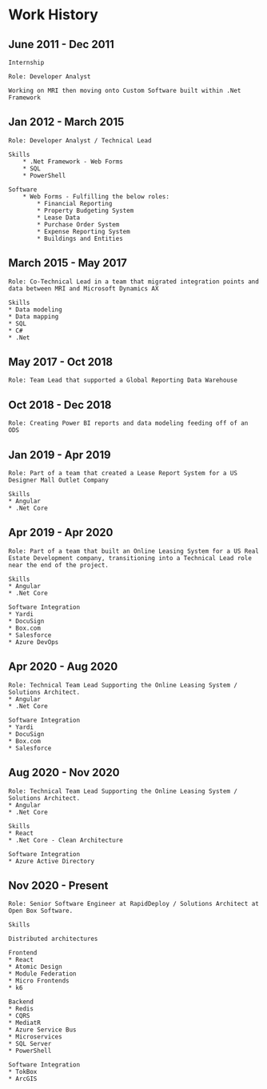 # Work History

## June 2011 - Dec 2011

    Internship

    Role: Developer Analyst

    Working on MRI then moving onto Custom Software built within .Net Framework

## Jan 2012 - March 2015

    Role: Developer Analyst / Technical Lead

    Skills
    	* .Net Framework - Web Forms
    	* SQL
    	* PowerShell

    Software
    	* Web Forms - Fulfilling the below roles:
    		* Financial Reporting
    		* Property Budgeting System
    		* Lease Data
    		* Purchase Order System
    		* Expense Reporting System
    		* Buildings and Entities

## March 2015 - May 2017

    Role: Co-Technical Lead in a team that migrated integration points and data between MRI and Microsoft Dynamics AX

    Skills
    * Data modeling
    * Data mapping
    * SQL
    * C#
    * .Net

## May 2017 - Oct 2018

    Role: Team Lead that supported a Global Reporting Data Warehouse

## Oct 2018 - Dec 2018

    Role: Creating Power BI reports and data modeling feeding off of an ODS

## Jan 2019 - Apr 2019

    Role: Part of a team that created a Lease Report System for a US Designer Mall Outlet Company

    Skills
    * Angular
    * .Net Core

## Apr 2019 - Apr 2020

    Role: Part of a team that built an Online Leasing System for a US Real Estate Development company, transitioning into a Technical Lead role near the end of the project.

    Skills
    * Angular
    * .Net Core

    Software Integration
    * Yardi
    * DocuSign
    * Box.com
    * Salesforce
    * Azure DevOps

## Apr 2020 - Aug 2020

    Role: Technical Team Lead Supporting the Online Leasing System / Solutions Architect.
    * Angular
    * .Net Core

    Software Integration
    * Yardi
    * DocuSign
    * Box.com
    * Salesforce

## Aug 2020 - Nov 2020

    Role: Technical Team Lead Supporting the Online Leasing System / Solutions Architect.
    * Angular
    * .Net Core

    Skills
    * React
    * .Net Core - Clean Architecture
    
    Software Integration
    * Azure Active Directory

## Nov 2020 - Present

    Role: Senior Software Engineer at RapidDeploy / Solutions Architect at Open Box Software.
    
    Skills
    
    Distributed architectures
    
    Frontend
    * React
    * Atomic Design
    * Module Federation
    * Micro Frontends
    * k6
    
    Backend
    * Redis
    * CQRS
    * MediatR
    * Azure Service Bus
    * Microservices
    * SQL Server
    * PowerShell
    
    Software Integration
    * TokBox
    * ArcGIS

